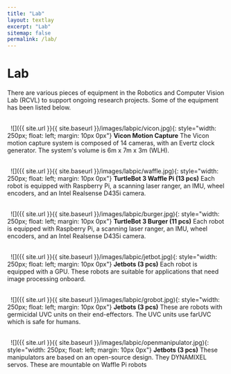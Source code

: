 ```yaml
---
title: "Lab"
layout: textlay
excerpt: "Lab"
sitemap: false
permalink: /lab/
---
```


# Lab

There are various pieces of equipment in the Robotics and Computer Vision Lab (RCVL) to support ongoing research projects. Some of the equipment has been listed below.

\
&nbsp;
![]({{ site.url }}{{ site.baseurl }}/images/labpic/vicon.jpg){: style="width: 250px; float: left; margin: 10px  0px"}
**Vicon Motion Capture** 
The Vicon motion capture system is composed of 14 cameras, with an Evertz clock generator. The system's volume is 6m x 7m x 3m (WLH). 

\
&nbsp;
![]({{ site.url }}{{ site.baseurl }}/images/labpic/waffle.jpg){: style="width: 250px; float: left; margin: 10px  0px"}
**TurtleBot 3 Waffle Pi (13 pcs)** 
Each robot is equipped with Raspberry Pi, a scanning laser ranger, an IMU, wheel encoders, and an Intel Realsense D435i camera. 


\
&nbsp;
![]({{ site.url }}{{ site.baseurl }}/images/labpic/burger.jpg){: style="width: 250px; float: left; margin: 10px  0px"}
**TurtleBot 3 Burger (11 pcs)** 
Each robot is equipped with Raspberry Pi, a scanning laser ranger, an IMU, wheel encoders, and an Intel Realsense D435i camera.

\
&nbsp;
![]({{ site.url }}{{ site.baseurl }}/images/labpic/jetbot.jpg){: style="width: 250px; float: left; margin: 10px  0px"}
**Jetbots (3 pcs)** 
Each robot is equipped with a GPU. These robots are suitable for applications that need image processing onboard.


\
&nbsp;
![]({{ site.url }}{{ site.baseurl }}/images/labpic/grobot.jpg){: style="width: 250px; float: left; margin: 10px  0px"}
**Jetbots (3 pcs)** 
These are robots with germicidal UVC units on their end-effectors. The UVC units use farUVC which is safe for humans.


\
&nbsp;
![]({{ site.url }}{{ site.baseurl }}/images/labpic/openmanipulator.jpg){: style="width: 250px; float: left; margin: 10px  0px"}
**Jetbots (3 pcs)** 
These manipulators are based on an open-source design. They DYNAMIXEL servos. These are mountable on Waffle Pi robots

\
&nbsp;
